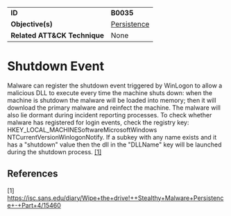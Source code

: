 |||
|---|---|
|**ID**|**B0035**|
|**Objective(s)**|[Persistence](../persistence)|
|**Related ATT&CK Technique**|None|


Shutdown Event
==============
Malware can register the shutdown event triggered by WinLogon to allow a malicious DLL to execute every time the machine shuts down: when the machine is shutdown the malware will be loaded into memory; then it will download the primary malware and reinfect the machine. The malware will also lie dormant during incident reporting processes. To check whether malware has registered for login events, check the registry key: HKEY_LOCAL_MACHINESoftwareMicrosoftWindows NTCurrentVersionWinlogonNotify. If a subkey with any name exists and it has a "shutdown" value then the dll in the "DLLName" key will be launched during the shutdown process. [[1]](#1)

References
----------
<a name="1">[1]</a> https://isc.sans.edu/diary/Wipe+the+drive!++Stealthy+Malware+Persistence+-+Part+4/15460
